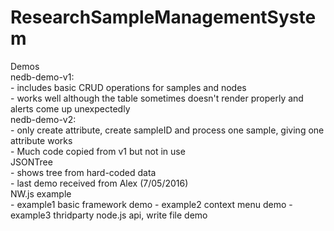 # ResearchSampleManagementSystem

Demos <br />
  nedb-demo-v1: <br />
    - includes basic CRUD operations for samples and nodes <br />
    - works well although the table sometimes doesn't render properly and alerts come up unexpectedly <br />
  nedb-demo-v2: <br />
    - only create attribute, create sampleID and process one sample, giving one attribute works <br />
    - Much code copied from v1 but not in use <br />
  JSONTree <br />
    - shows tree from hard-coded data <br />
    - last demo received from Alex (7/05/2016) <br />
  NW.js example <br />
    - example1 basic framework demo
    - example2 context menu demo
    - example3 thridparty node.js api, write file demo

